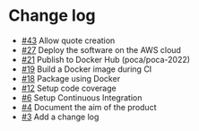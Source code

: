 # Change log

* [#43](https://gaufre.informatique.univ-paris-diderot.fr/michelbl/poca-2022/issues/30) Allow quote creation
* [#27](https://gaufre.informatique.univ-paris-diderot.fr/michelbl/poca-2022/issues/27) Deploy the software on the AWS cloud
* [#21](https://gaufre.informatique.univ-paris-diderot.fr/michelbl/poca-2022/issues/21) Publish to Docker Hub (poca/poca-2022)
* [#19](https://gaufre.informatique.univ-paris-diderot.fr/michelbl/poca-2022/issues/19) Build a Docker image during CI
* [#18](https://gaufre.informatique.univ-paris-diderot.fr/michelbl/poca-2022/issues/18) Package using Docker
* [#12](https://gaufre.informatique.univ-paris-diderot.fr/michelbl/poca-2022/issues/12) Setup code coverage
* [#6](https://gaufre.informatique.univ-paris-diderot.fr/michelbl/poca-2022/issues/8) Setup Continuous Integration
* [#4](https://gaufre.informatique.univ-paris-diderot.fr/michelbl/poca-2022/issues/4) Document the aim of the product
* [#3](https://gaufre.informatique.univ-paris-diderot.fr/michelbl/poca-2022/issues/3) Add a change log
